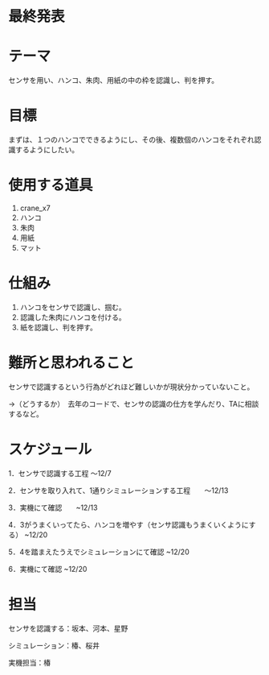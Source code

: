 # 最終発表

# テーマ
センサを用い、ハンコ、朱肉、用紙の中の枠を認識し、判を押す。


# 目標
まずは、１つのハンコでできるようにし、その後、複数個のハンコをそれぞれ認識するようにしたい。

# 使用する道具
1. crane_x7
1. ハンコ
1. 朱肉
1. 用紙
1. マット


# 仕組み
1. ハンコをセンサで認識し、掴む。
2. 認識した朱肉にハンコを付ける。
3. 紙を認識し、判を押す。

#  難所と思われること
センサで認識するという行為がどれほど難しいかが現状分かっていないこと。

  →（どうするか）　去年のコードで、センサの認識の仕方を学んだり、TAに相談するなど。


#  スケジュール
1．センサで認識する工程    ～12/7 

2．センサを取り入れて、1通りシミュレーションする工程　　～12/13

3．実機にて確認　　~12/13

4．3がうまくいってたら、ハンコを増やす（センサ認識もうまくいくようにする）  ~12/20

5．4を踏まえたうえでシミュレーションにて確認    ~12/20

6．実機にて確認   ~12/20


# 担当
センサを認識する：坂本、河本、星野

シミュレーション：椿、桜井

実機担当：椿

